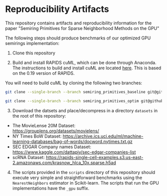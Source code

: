 # Reproducibility Artifacts

This repository contains artifacts and reproducibility information for the paper "Semiring Primitives for Sparse Neighborhood Methods on the GPU"

The following steps should produce benchmarks of our optimized GPU semirings implementation:

1. Clone this repository

2. Build and install RAPIDS cuML, which can be done through Anaconda. The instructions to build and install cuML are located [here](https://github.com/rapidsai/cuml/blob/branch-0.19/BUILD.md). This is based on the 0.19 version of RAPIDS.

You will need to build cuML by cloning the following two branches:
```bash
git clone --single-branch --branch semiring_primitives_baseline git@github.com:cjnolet/cuml.git cuml_baseline
```
```bash
git clone --single-branch --branch semiring_primitives_optim git@github.com:cjnolet/cuml.git cuml_optim
```

3. Download the datsets and place/decompress in a directory `datasets` in the root of this repository:
  - The MovieLense 20M Dataset: https://grouplens.org/datasets/movielens/
  - NY Times BoW Dataset: https://archive.ics.uci.edu/ml/machine-learning-databases/bag-of-words/docword.nytimes.txt.gz
  - SEC EDGAR Company names Dataset: https://www.kaggle.com/dattapiy/sec-edgar-companies-list
  - scRNA Dataset: https://rapids-single-cell-examples.s3.us-east-2.amazonaws.com/krasnow_hlca_10x.sparse.h5ad

4. The scripts provided in the `scripts` directory of this repository should execute very simple and straightforward benchmarks using the `NearestNeighbors` estimator in Scikit-learn. The scripts that run the GPU implementations have the `_gpu` suffix. 
